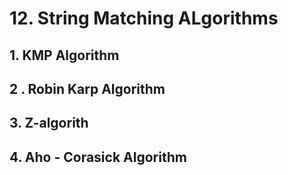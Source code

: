 # 12. String Matching ALgorithms

## 1. KMP Algorithm

## 2 . Robin Karp Algorithm

## 3. Z-algorith

## 4. Aho - Corasick Algorithm